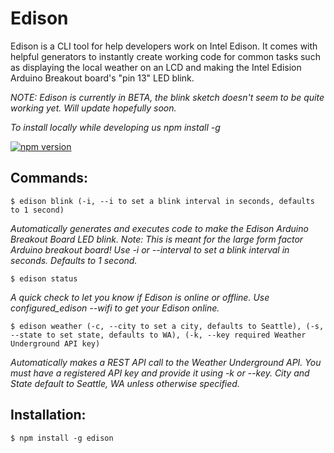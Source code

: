 # Edison
Edison is a CLI tool for help developers work on Intel Edison. It comes with helpful generators to instantly create working code for common tasks such as displaying the local weather on an LCD and making the Intel Edision Arduino Breakout board's "pin 13" LED blink. 

*NOTE: Edison is currently in BETA, the blink sketch doesn't seem to be quite working yet. Will update hopefully soon.*

*To install locally while developing us npm install -g*

[![npm version](https://badge.fury.io/js/edison.svg)](http://badge.fury.io/js/edison)

## Commands:

`$ edison blink (-i, --i to set a blink interval in seconds, defaults to 1 second)`

*Automatically generates and executes code to make the Edison Arduino Breakout Board LED blink. Note: This is meant for the large form factor Arduino breakout board! Use -i or --interval to set a blink interval in seconds. Defaults to 1 second.*

`$ edison status`

*A quick check to let you know if Edison is online or offline. Use configured_edison --wifi to get your Edison online.*

`$ edison weather (-c, --city to set a city, defaults to Seattle), (-s, --state to set state, defaults to WA), (-k, --key required Weather Underground API key) `

*Automatically makes a REST API call to the Weather Underground API. You must have a registered API key and provide it using -k or --key. City and State default to Seattle, WA unless otherwise specified.*

## Installation:

`$ npm install -g edison`

